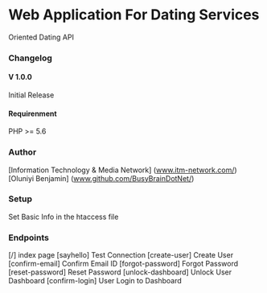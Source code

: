 # Web Application For Dating Services
  Oriented Dating API

### Changelog

#### V 1.0.0
Initial Release

#### Requirenment 
PHP >= 5.6

### Author
[Information Technology & Media Network] (www.itm-network.com/)
[Oluniyi Benjamin] (www.github.com/BusyBrainDotNet/)

### Setup
Set Basic Info in the htaccess file

### Endpoints
[/] index page
[sayhello] Test Connection
[create-user] Create User
[confirm-email] Confirm Email ID
[forgot-password] Forgot Password
[reset-password] Reset Password
[unlock-dashboard] Unlock User Dashboard
[confirm-login] User Login to Dashboard


